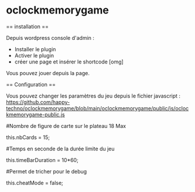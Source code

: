 # oclockmemorygame

== installation ==

Depuis wordpress console d'admin :
- Installer le plugin 
- Activer le plugin 
- créer une page et insérer le shortcode [omg]

Vous pouvez jouer depuis la page.


== Configuration ==

Vous pouvez changer les paramètres du jeu depuis le fichier javascript :
https://github.com/happy-techno/oclockmemorygame/blob/main/oclockmemorygame/public/js/oclockmemorygame-public.js

#Nombre de figure de carte sur le plateau 18 Max

this.nbCards = 15;  
  
#Temps en seconde de la durée limite du jeu

this.timeBarDuration = 10*60;	      
  
#Permet de tricher pour le debug

this.cheatMode = false;

